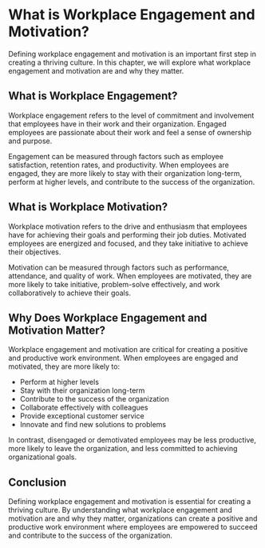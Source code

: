 # What is Workplace Engagement and Motivation?

Defining workplace engagement and motivation is an important first step in creating a thriving culture. In this chapter, we will explore what workplace engagement and motivation are and why they matter.

What is Workplace Engagement?
-----------------------------

Workplace engagement refers to the level of commitment and involvement that employees have in their work and their organization. Engaged employees are passionate about their work and feel a sense of ownership and purpose.

Engagement can be measured through factors such as employee satisfaction, retention rates, and productivity. When employees are engaged, they are more likely to stay with their organization long-term, perform at higher levels, and contribute to the success of the organization.

What is Workplace Motivation?
-----------------------------

Workplace motivation refers to the drive and enthusiasm that employees have for achieving their goals and performing their job duties. Motivated employees are energized and focused, and they take initiative to achieve their objectives.

Motivation can be measured through factors such as performance, attendance, and quality of work. When employees are motivated, they are more likely to take initiative, problem-solve effectively, and work collaboratively to achieve their goals.

Why Does Workplace Engagement and Motivation Matter?
----------------------------------------------------

Workplace engagement and motivation are critical for creating a positive and productive work environment. When employees are engaged and motivated, they are more likely to:

* Perform at higher levels
* Stay with their organization long-term
* Contribute to the success of the organization
* Collaborate effectively with colleagues
* Provide exceptional customer service
* Innovate and find new solutions to problems

In contrast, disengaged or demotivated employees may be less productive, more likely to leave the organization, and less committed to achieving organizational goals.

Conclusion
----------

Defining workplace engagement and motivation is essential for creating a thriving culture. By understanding what workplace engagement and motivation are and why they matter, organizations can create a positive and productive work environment where employees are empowered to succeed and contribute to the success of the organization.
